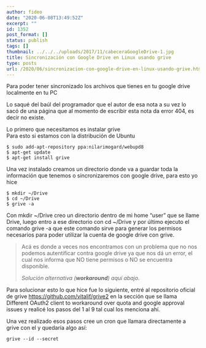 ```yaml
---
author: fideo
date: "2020-06-08T13:49:52Z"
excerpt: ""
id: 1352
post_format: []
status: publish
tags: []
thumbnail: ../../../uploads/2017/11/cabeceraGoogleDrive-1.jpg
title: Sincronización con Google Drive en Linux usando grive
type: posts
url: /2020/06/sincronizacion-con-google-drive-en-linux-usando-grive.html
---
```


Para poder tener sincronizado los archivos que tienes en tu google drive localmente en tu PC

Lo saqué del baúl del programador que el autor de esa nota a su vez lo sacó de una página que al momento de escribir esta nota da error 404, es decir no existe.

Lo primero que necesitamos es instalar grive  
Para esto si estamos con la distribución de Ubuntu

```
$ sudo add-apt-repository ppa:nilarimogard/webupd8
$ apt-get update
$ apt-get install grive
```

Una vez instalado creamos un directorio donde va a guardar toda la información que tenemos o sincronizaremos con google drive, para esto yo hice

```
$ mkdir ~/Drive
$ cd ~/Drive
$ grive -a
```

Con mkdir ~/Drive creo un directorio dentro de mi home “user” que se llame Drive, luego entro a ese directorio con cd ~/Drive y por último ejecuto el comando grive -a que este comando sirve para generar los permisos necesarios para poder utilizar la cuenta de google drive con grive.

> Acá es donde a veces nos encontramos con un problema que no nos podemos autentificar contra google drive ya que nos dá un error, el cual nos informa que NO tiene permisos o NO se encuentra disponible.
> 
> <cite>Solución alternativa (***workaround***) aquí abajo.</cite>

Para solucionar esto lo que hice fue lo siguiente, entré al repositorio oficial de grive <https://github.com/vitalif/grive2> en la sección que se llama Different OAuth2 client to workaround over quota and google approval issues y realicé los pasos del 1 al 9 tal cual los menciona ahí.

Una vez realizado esos pasos cree un cron que llamara directamente a grive con el y quedaría algo así:

```
grive --id --secret
```
